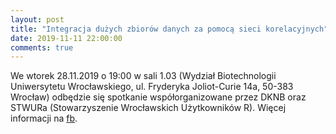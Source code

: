 ```yaml
---
layout: post
title: "Integracja dużych zbiorów danych za pomocą sieci korelacyjnych"
date: 2019-11-11 22:00:00
comments: true
---
```

  
We wtorek 28.11.2019 o 19:00 w sali 1.03 (Wydział Biotechnologii Uniwersytetu Wrocławskiego, ul. Fryderyka Joliot-Curie 14a, 50-383 Wrocław) odbędzie się spotkanie współorganizowane przez DKNB oraz STWURa (Stowarzyszenie Wrocławskich Użytkowników R). Więcej informacji na [fb](https://www.facebook.com/events/452778242092833/).

